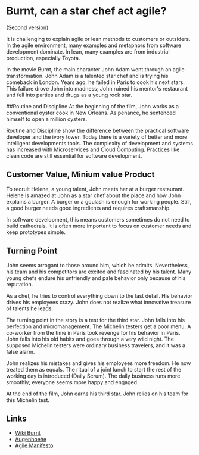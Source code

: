 # Burnt, can a star chef act agile? 
(Second version)

It is challenging to explain agile or lean methods to customers or outsiders. In the agile environment, many examples and metaphors from software development dominate. In lean, many examples are from industrial production, especially Toyota. 

In the movie Burnt, the main character John Adam went through an agile transformation. John Adam is a talented star chef and is trying his comeback in London. Years ago, he failed in Paris to cook his next stars. This failure drove John into madness; John ruined his mentor's restaurant and fell into parties and drugs as a young rock star.

##Routine and Discipline
At the beginning of the film, John works as a conventional oyster cook in New Orleans. As penance, he sentenced himself to open a million oysters.

Routine and Discipline show the difference between the practical software developer and the ivory tower. Today there is a variety of better and more intelligent developments tools. The complexity of development and systems has increased with Microservices and Cloud Computing. Practices like clean code are still essential for software development.

## Customer Value, Minium value Product
To recruit Helene, a young talent, John meets her at a burger restaurant. Helene is amazed at John as a star chef about the place and how John explains a burger. A burger or a goulash is enough for working people. Still, a good burger needs good ingredients and requires craftsmanship.

In software development, this means customers sometimes do not need to build cathedrals. It is often more important to focus on customer needs and keep prototypes simple.

## Turning Point
John seems arrogant to those around him, which he admits. Nevertheless, his team and his competitors are excited and fascinated by his talent. Many young chefs endure his unfriendly and pale behavior only because of his reputation.

As a chef, he tries to control everything down to the last detail. His behavior drives his employees crazy. John does not realize what innovative treasure of talents he leads.

The turning point in the story is a test for the third star. John falls into his perfection and micromanagement. The Michelin testers get a poor menu. A co-worker from the time in Paris took revenge for his behavior in Paris. John falls into his old habits and goes through a very wild night. The supposed Michelin testers were ordinary business travelers, and it was a false alarm.

John realizes his mistakes and gives his employees more freedom. He now treated them as equals. The ritual of a joint lunch to start the rest of the working day is introduced (Daily Scrum). The daily business runs more smoothly; everyone seems more happy and engaged.

At the end of the film, John earns his third star. John relies on his team for this Michelin test.

## Links
- [Wiki Burnt](https://en.wikipedia.org/wiki/Burnt_(film))
- [Augenhoehe](https://augenhoehe-film.de)
- [Agile Manifesto](https://agilemanifesto.org)

